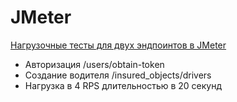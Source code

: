 # JMeter

[Нагрузочные тесты для двух эндпоинтов в JMeter](https://github.com/avkaza/JMeter/blob/main/QA-jmeter.jmx)

- Авторизация /users/obtain-token
- Создание водителя /insured_objects/drivers
- Нагрузка в 4 RPS длительностью в 20 секунд
